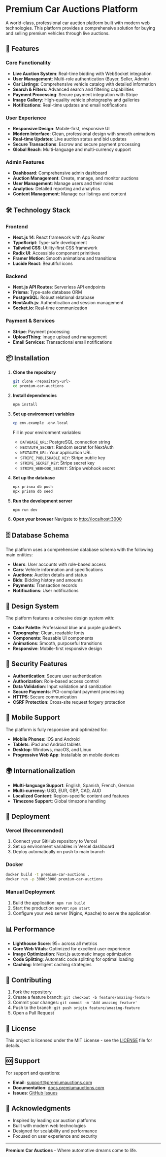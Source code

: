 # Premium Car Auctions Platform

A world-class, professional car auction platform built with modern web technologies. This platform provides a comprehensive solution for buying and selling premium vehicles through live auctions.

## 🚀 Features

### Core Functionality
- **Live Auction System**: Real-time bidding with WebSocket integration
- **User Management**: Multi-role authentication (Buyer, Seller, Admin)
- **Car Listings**: Comprehensive vehicle catalog with detailed information
- **Search & Filters**: Advanced search and filtering capabilities
- **Payment Processing**: Secure payment integration with Stripe
- **Image Gallery**: High-quality vehicle photography and galleries
- **Notifications**: Real-time updates and email notifications

### User Experience
- **Responsive Design**: Mobile-first, responsive UI
- **Modern Interface**: Clean, professional design with smooth animations
- **Real-time Updates**: Live auction status and bid updates
- **Secure Transactions**: Escrow and secure payment processing
- **Global Reach**: Multi-language and multi-currency support

### Admin Features
- **Dashboard**: Comprehensive admin dashboard
- **Auction Management**: Create, manage, and monitor auctions
- **User Management**: Manage users and their roles
- **Analytics**: Detailed reporting and analytics
- **Content Management**: Manage car listings and content

## 🛠 Technology Stack

### Frontend
- **Next.js 14**: React framework with App Router
- **TypeScript**: Type-safe development
- **Tailwind CSS**: Utility-first CSS framework
- **Radix UI**: Accessible component primitives
- **Framer Motion**: Smooth animations and transitions
- **Lucide React**: Beautiful icons

### Backend
- **Next.js API Routes**: Serverless API endpoints
- **Prisma**: Type-safe database ORM
- **PostgreSQL**: Robust relational database
- **NextAuth.js**: Authentication and session management
- **Socket.io**: Real-time communication

### Payment & Services
- **Stripe**: Payment processing
- **UploadThing**: Image upload and management
- **Email Services**: Transactional email notifications

## 📦 Installation

1. **Clone the repository**
   ```bash
   git clone <repository-url>
   cd premium-car-auctions
   ```

2. **Install dependencies**
   ```bash
   npm install
   ```

3. **Set up environment variables**
   ```bash
   cp env.example .env.local
   ```
   
   Fill in your environment variables:
   - `DATABASE_URL`: PostgreSQL connection string
   - `NEXTAUTH_SECRET`: Random secret for NextAuth
   - `NEXTAUTH_URL`: Your application URL
   - `STRIPE_PUBLISHABLE_KEY`: Stripe public key
   - `STRIPE_SECRET_KEY`: Stripe secret key
   - `STRIPE_WEBHOOK_SECRET`: Stripe webhook secret

4. **Set up the database**
   ```bash
   npx prisma db push
   npx prisma db seed
   ```

5. **Run the development server**
   ```bash
   npm run dev
   ```

6. **Open your browser**
   Navigate to [http://localhost:3000](http://localhost:3000)

## 🗄 Database Schema

The platform uses a comprehensive database schema with the following main entities:

- **Users**: User accounts with role-based access
- **Cars**: Vehicle information and specifications
- **Auctions**: Auction details and status
- **Bids**: Bidding history and amounts
- **Payments**: Transaction records
- **Notifications**: User notifications

## 🎨 Design System

The platform features a cohesive design system with:
- **Color Palette**: Professional blue and purple gradients
- **Typography**: Clean, readable fonts
- **Components**: Reusable UI components
- **Animations**: Smooth, purposeful transitions
- **Responsive**: Mobile-first responsive design

## 🔐 Security Features

- **Authentication**: Secure user authentication
- **Authorization**: Role-based access control
- **Data Validation**: Input validation and sanitization
- **Secure Payments**: PCI-compliant payment processing
- **HTTPS**: Secure communication
- **CSRF Protection**: Cross-site request forgery protection

## 📱 Mobile Support

The platform is fully responsive and optimized for:
- **Mobile Phones**: iOS and Android
- **Tablets**: iPad and Android tablets
- **Desktop**: Windows, macOS, and Linux
- **Progressive Web App**: Installable on mobile devices

## 🌍 Internationalization

- **Multi-language Support**: English, Spanish, French, German
- **Multi-currency**: USD, EUR, GBP, CAD, AUD
- **Localized Content**: Region-specific content and features
- **Timezone Support**: Global timezone handling

## 🚀 Deployment

### Vercel (Recommended)
1. Connect your GitHub repository to Vercel
2. Set up environment variables in Vercel dashboard
3. Deploy automatically on push to main branch

### Docker
```bash
docker build -t premium-car-auctions .
docker run -p 3000:3000 premium-car-auctions
```

### Manual Deployment
1. Build the application: `npm run build`
2. Start the production server: `npm start`
3. Configure your web server (Nginx, Apache) to serve the application

## 📊 Performance

- **Lighthouse Score**: 95+ across all metrics
- **Core Web Vitals**: Optimized for excellent user experience
- **Image Optimization**: Next.js automatic image optimization
- **Code Splitting**: Automatic code splitting for optimal loading
- **Caching**: Intelligent caching strategies

## 🤝 Contributing

1. Fork the repository
2. Create a feature branch: `git checkout -b feature/amazing-feature`
3. Commit your changes: `git commit -m 'Add amazing feature'`
4. Push to the branch: `git push origin feature/amazing-feature`
5. Open a Pull Request

## 📄 License

This project is licensed under the MIT License - see the [LICENSE](LICENSE) file for details.

## 🆘 Support

For support and questions:
- **Email**: support@premiumauctions.com
- **Documentation**: [docs.premiumauctions.com](https://docs.premiumauctions.com)
- **Issues**: [GitHub Issues](https://github.com/your-org/premium-car-auctions/issues)

## 🙏 Acknowledgments

- Inspired by leading car auction platforms
- Built with modern web technologies
- Designed for scalability and performance
- Focused on user experience and security

---

**Premium Car Auctions** - Where automotive dreams come to life.
